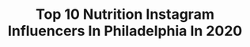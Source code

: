 ---
title: Top 10 Nutrition Instagram Influencers In Philadelphia In 2020
description: >-
  Find top nutrition Instagram influencers in Philadelphia in 2020. Most popular hashtags: #positivevibes #plantbased #girlswholift #stayhome.
platform: Instagram
profiles:
  - username: "jfraank"
    fullname: >-
      Jes Franklin 🦊
    location: "United States"
    followers: 46389
    engagement: 711
    commentsToLikes: 0.008768
    id: ck6uhmijz9zbj0j71u1o0bo1j
    verified: false
    hashtags: "#weightlifting, #squats, #athletedrivenpatriotinspired, #progenex"
  - username: "langernutrition"
    fullname: >-
      Abby Langer RD
    location: "United States"
    followers: 26878
    engagement: 199
    commentsToLikes: 0.069329
    id: ck5hjrxjvh5bj0i11g9pjcrf4
    verified: false
    hashtags: "#gatheringslikethese, #eathappy, #imsomartha, #highprotein"
  - username: "livwell_nutrition"
    fullname: >-
      LivWell Nutrition
    location: "United States"
    followers: 40535
    engagement: 121
    commentsToLikes: 0.348617
    id: ck5cgydt4przy0i113o7qi453
    verified: false
    hashtags: "#fiber, #protein"
  - username: "veggiekins"
    fullname: >-
      Remy Morimoto Park | NYC Vegan
    location: "United States"
    followers: 120723
    engagement: 195
    commentsToLikes: 0.067927
    id: ck0tuwuxm916o0i19b6xg53zx
    verified: true
    hashtags: "#nationalnutritionmonth, #matcha, #stayhome, #quickrecipe"
  - username: "fit.full.life"
    fullname: >-
      Julie
    location: "United States"
    followers: 7327
    engagement: 2415
    commentsToLikes: 0.559087
    id: ck6tukukugwtw0j718rwi641a
    verified: false
    hashtags: "#homegym, #stayhealthy, #rangeofmotion, #acaibowl"
  - username: "_tiffanyvictoria_"
    fullname: >-
      𝒯𝒾𝒻𝒻𝒶𝓃𝓎
    location: "United States"
    followers: 16028
    engagement: 1003
    commentsToLikes: 0.054801
    id: ck6013mugeruo0i14yimyms53
    verified: false
    hashtags: "#confidence, #friendship, #beatiful, #couplesgoals"
  - username: "giannafae"
    fullname: >-
      Gianna Vassilakos
    location: "United States"
    followers: 11892
    engagement: 1125
    commentsToLikes: 0.108088
    id: ck5zp1w7frtwm0i149rjeefd1
    verified: false
    hashtags: "#hairwellness, #mindset, #holidays, #wellnesswednesday"
  - username: "mandyhmeehan"
    fullname: >-
      Mandy Meehan, FNTP
    location: "United States"
    followers: 23134
    engagement: 705
    commentsToLikes: 0.079248
    id: ck0u9mi6qa4gt0i19dwlr0zux
    verified: false
    hashtags: "#affiliate"
  - username: "ashleymarietta"
    fullname: >-
      M A R I E T T A  🧿
    location: "United States"
    followers: 15760
    engagement: 948
    commentsToLikes: 0.047219
    id: ck8taku1ps6n70j785k0psopa
    verified: false
    hashtags: "#curlytostraight, #ootd, #blackgirljoy, #handshake"
  - username: "tiff._._"
    fullname: >-
      Tiffany Nance
    location: "United States"
    followers: 25702
    engagement: 535
    commentsToLikes: 0.079100
    id: ck5hg8ijf1hki0i1197z0bk7v
    verified: false
    hashtags: "#onelife, #mebeingme, #success, #transformation"
---